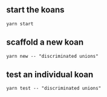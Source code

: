 ## start the koans

```shell
yarn start
```

## scaffold a new koan

```shell
yarn new -- "discriminated unions"
```

## test an individual koan

```shell
yarn test -- "discriminated unions"
```
